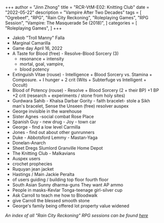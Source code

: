 +++
author = "Jinn Zhong"
title = "RCR-VtM-E02: Knitting Club"
date = "2022-05-22"
description = "Vampire After Two Decades"
tags = [
    "Ogrebeef",
    "RPG",
    "Rain City Reckoning",
    "Roleplaying Games",
    "RPG Session",
    "Vampire: The Masquerade 5e (2018)",
]
categories = [
    "Roleplaying Games",
]
+++

* Jakob "Troll Manny" Falla
* Marginal Camarilla 
* Game day April 16, 2022
* A Taste for Blood (free) - Resolve-Blood Sorcery (3)
   - resonance + intensity
   - mortal, goal, vampire,
   - blood potency
* Extinguish Vitae (rouse) - Intelligence + Blood Sorcery vs. Stamina + Composure. + I hunger + 2 crit (Wits + Subterfuge vs Intelligent + Occult)
* Blood of Potency (rouse) -  Resolve + Blood Sorcery (2 + their BP) +1 BP +2 crit (research + experiments / stone from holy sites)
* Gurdwara Sahib - Khalsa Darbar Gority - faith bracelet- stole a Sikh man's bracelet, Sense the Unseen (free) resolver auspex 
* George invisible in the warehouse
* Sister Agnes -social combat Rose Place 
* Spanish Guy  - new drug - Joy - town car 
* George - find a low level Carmilla 
* Jones - find out about other gunrunners 
* Duke - Abbotsford Lemmy - Mastan-Yaga 
* Donelan-Anarch 
* Sheet Dregs Slumlord Granville Home Depot 
* The Knitting Club - Malkavians 
* Auspex users 
* crochet prophecies 
* Ruquyan jean jacket
* Hastings / Main Jackie Peralta 
* of users guiding / building top floor fourth floor
* South Asian Sunny dharma-guns They want AP ammo
* People in masks-Kevlar Tonga-teenage girl-silver cup
* Ask Carroll to teach me how to Bloodwalk
* give Carroll the blessed smooth stone
* George's family being offered lot property value widened

_An index of all "Rain City Reckoning" RPG sessions can be found [here](https://journal.jinnzhong.com/tags/rain-city-reckoning/)_
